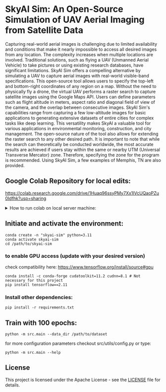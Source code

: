 # SkyAI Sim: An Open-Source Simulation of UAV Aerial Imaging from Satellite Data

Capturing real-world aerial images is challenging due to limited availability and conditions that make it nearly impossible to access all desired images from any location. The complexity increases when multiple locations are involved. Traditional solutions, such as flying a UAV (Unmanned Aerial Vehicle) to take pictures or using existing research databases, have significant limitations. SkyAI Sim offers a compelling alternative by simulating a UAV to capture aerial images with real-world visible-band specifications. This open-source tool allows users to specify the top-left and bottom-right coordinates of any region on a map. Without the need to physically fly a drone, the virtual UAV performs a raster search to capture satellite images using the Google Maps API. Users can define parameters such as flight altitude in meters, aspect ratio and diagonal field of view of the camera, and the overlap between consecutive images. SkyAI Sim's capabilities range from capturing a few low-altitude images for basic applications to generating extensive datasets of entire cities for complex tasks like deep learning. This versatility makes SkyAI a valuable tool for various applications in environmental monitoring, construction, and city management. The open-source nature of the tool also allows for extending the raster search to any other desired path. It is important to note that while the search can theoretically be conducted worldwide, the most accurate results are achieved if users stay within the same or nearby UTM (Universal Transverse Mercator) zone. Therefore, specifying the zone for the program is recommended. Using SkyAI Sim, a few examples of Memphis, TN are also provided.


## Google Colab Repository for local edits:

https://colab.research.google.com/drive/1Huaq96ssyPMy7Xx1IVcUQaoPZu0Idfhk?usp=sharing

<details>
  <summary>How to run colab on local server machine:</summary>

1. SSH to the remote directory and forward the port such as:

```
ssh -L localhost:18888:localhost:8888 [username]@[hostname or IP address]
```

2. Run the following in the remote terminal:
```
jupyter notebook \
    --NotebookApp.allow_origin='https://colab.research.google.com' \
    --port=8888 \
    --NotebookApp.port_retries=0
```
2. The previous step will give you two URLs in result. Copy either. For example:
```
http://localhost:8888/?token=0f96a96950ca8aa79c52fb1fa5758e648b5052cd91417dd8
```
or
```
http://127.0.0.1:8888/?token=0f96a96950ca8aa79c52fb1fa5758e648b5052cd91417dd8
```
2. On the bar above select the arrow next to the connect button and choose "connect to a local runtime".
2. A popup window will be shown, paste the copied URL in the input section and change 8888 in it to 18888. For the above example will be:
```
http://localhost:18888/?token=0f96a96950ca8aa79c52fb1fa5758e648b5052cd91417dd8
```
or
```
http://127.0.0.1:18888/?token=0f96a96950ca8aa79c52fb1fa5758e648b5052cd91417dd8
```
3. Press "Connect" and voila.
</details>


## Initiate and activate the environment:

    conda create -n "skyai-sim" python=3.11
    conda activate skyai-sim
    cd /path/to/skyai-sim

### to enable GPU access (update with your desired version)

check compatibility here: https://www.tensorflow.org/install/source#gpu

    conda install -c conda-forge cudatoolkit=11.2 cudnn=8.1 # Not necessary for this project
    pip install tensorflow==2.11

### Install other dependencies:

    pip install -r requirements.txt


## Train with 100 epochs:

    python -m src.main --data_dir /path/to/dataset

for more configuration parameters checkout src/utils/config.py or type:

    python -m src.main --help


## License

This project is licensed under the Apache License - see the [LICENSE](LICENSE) file for details.
